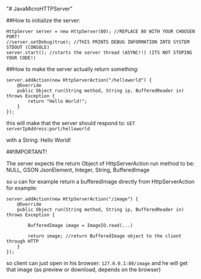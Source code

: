 "# JavaMicroHTTPServer" 

##How to initialize the server:

```
HttpServer server = new HttpServer(80); //REPLACE 80 WITH YOUR CHOOSEN PORT!
//server.setDebug(true); //THIS PRINTS DEBUG INFORMATION INTO SYSTEM STDOUT (CONSOLE)
server.start(); //starts the server thread (ASYNC!!) (ITS NOT STOPING YOUR CODE!)
```

##How to make the server actually return something:
```
server.addAction(new HttpServerAction("/helloworld") {
	@Override
	public Object run(String method, String ip, BufferedReader in) throws Exception {
		return "Hello World!";
	}
});
```
this will make that the server should respond to:
```GET serverIpAddress:port/helloworld```

with a String:
Hello World!


##!IMPORTANT!

The server expects the return Object of HttpServerAction run method to be:
NULL, GSON JsonElement, Integer, String, BufferedImage

so u can for example return a bufferedImage directly from HttpServerAction
for example:
```
server.addAction(new HttpServerAction("/image") {
	@Override
	public Object run(String method, String ip, BufferedReader in) throws Exception {
	
		BufferedImage image = ImageIO.read(...)
	
		return image; //return BufferedImage object to the client through HTTP
	}
});
```
so client can just open in his browser: ```127.0.0.1:80/image``` and he will get that image (as preview or download, depends on the browser)